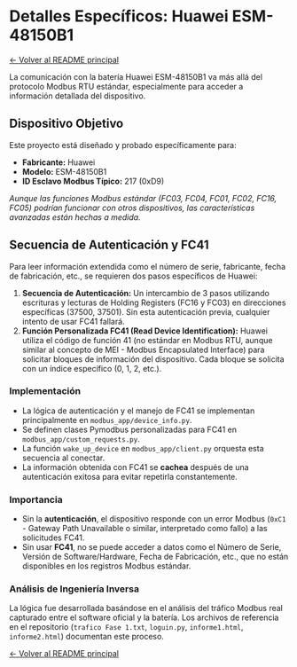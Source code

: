 # Detalles Específicos: Huawei ESM-48150B1

[<- Volver al README principal](../README.md)

La comunicación con la batería Huawei ESM-48150B1 va más allá del protocolo Modbus RTU estándar, especialmente para acceder a información detallada del dispositivo.

## Dispositivo Objetivo

Este proyecto está diseñado y probado específicamente para:

*   **Fabricante:** Huawei
*   **Modelo:** ESM-48150B1
*   **ID Esclavo Modbus Típico:** 217 (0xD9)

*Aunque las funciones Modbus estándar (FC03, FC04, FC01, FC02, FC16, FC05) podrían funcionar con otros dispositivos, las características avanzadas están hechas a medida.*

## Secuencia de Autenticación y FC41

Para leer información extendida como el número de serie, fabricante, fecha de fabricación, etc., se requieren dos pasos específicos de Huawei:

1.  **Secuencia de Autenticación:** Un intercambio de 3 pasos utilizando escrituras y lecturas de Holding Registers (FC16 y FC03) en direcciones específicas (37500, 37501). Sin esta autenticación previa, cualquier intento de usar FC41 fallará.
2.  **Función Personalizada FC41 (Read Device Identification):** Huawei utiliza el código de función 41 (no estándar en Modbus RTU, aunque similar al concepto de MEI - Modbus Encapsulated Interface) para solicitar bloques de información del dispositivo. Cada bloque se solicita con un índice específico (0, 1, 2, etc.).

### Implementación

*   La lógica de autenticación y el manejo de FC41 se implementan principalmente en `modbus_app/device_info.py`.
*   Se definen clases Pymodbus personalizadas para FC41 en `modbus_app/custom_requests.py`.
*   La función `wake_up_device` en `modbus_app/client.py` orquesta esta secuencia al conectar.
*   La información obtenida con FC41 se **cachea** después de una autenticación exitosa para evitar repetirla constantemente.

### Importancia

*   Sin la **autenticación**, el dispositivo responde con un error Modbus (`0xC1` - Gateway Path Unavailable o similar, interpretado como fallo) a las solicitudes FC41.
*   Sin usar **FC41**, no se puede acceder a datos como el Número de Serie, Versión de Software/Hardware, Fecha de Fabricación, etc., que no están disponibles en los registros Modbus estándar.

### Análisis de Ingeniería Inversa

La lógica fue desarrollada basándose en el análisis del tráfico Modbus real capturado entre el software oficial y la batería. Los archivos de referencia en el repositorio (`trafico Fase 1.txt`, `loguin.py`, `informe1.html`, `informe2.html`) documentan este proceso.

[<- Volver al README principal](../README.md)